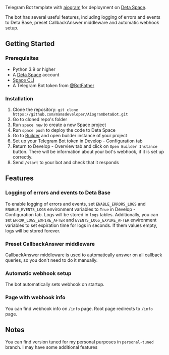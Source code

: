 Telegram Bot template with [aiogram](https://github.com/aiogram/aiogram) for deployment on [Deta Space](https://deta.space/).

The bot has several useful features, including logging of errors and events to Deta Base, preset CallbackAnswer middleware and automatic webhook setup.

## Getting Started

### Prerequisites

- Python 3.9 or higher
- A [Deta Space](https://deta.space/) account
- [Space CLI](https://deta.space/docs/en/basics/cli)
- A Telegram Bot token from [@BotFather](https://t.me/BotFather)
  
### Installation

1. Clone the repository: `git clone https://github.com/mamsdeveloper/AiogramDetaBot.git`
2. Go to cloned repo's folder
3. Run `space new` to create a new Space project
4. Run `space push` to deploy the code to Deta Space
5. Go to [Builder](https://deta.space/builder) and open builder instance of your project 
6. Set up your Telegram Bot token in Develop - Configuration tab
7. Return to Develop - Overview tab and click on `Open Builder Instance` button. There will be information about your bot's webhook, if it is set up correctly.
8. Send `/start` to your bot and check that it responds

## Features

### Logging of errors and events to Deta Base

To enable logging of errors and events, set `ENABLE_ERRORS_LOGS` and `ENABLE_EVENTS_LOGS` environment variables to `True` in Develop - Configuration tab. Logs will be stored in `logs` tables. 
Additionally, you can set `ERROR_LOGS_EXPIRE_AFTER` and `EVENTS_LOGS_EXPIRE_AFTER` environment variables to set expiration time for logs in seconds. If them values empty, logs will be stored forever.

### Preset CallbackAnswer middleware

CallbackAnswer middleware is used to automatically answer on all callback queries, so you don't need to do it manually. 

### Automatic webhook setup

The bot automatically sets webhook on startup.

### Page with webhook info

You can find webhook info on `/info` page. Root page redirects to `/info` page.

## Notes

You can find version tuned for my personal purposes in `personal-tuned` branch. I may have some additional features 
